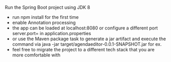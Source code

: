 Run the Spring Boot project using JDK 8
- run npm install for the first time
- enable Annotation processing
- the app can be loaded at localhost:8080 or configure a different port server.port= in application.properties
- or use the Maven package task to generate a jar artifact and execute the command via java -jar target/agendaeditor-0.0.1-SNAPSHOT.jar for ex.
- feel free to migrate the project to a different tech stack that you are more comfortable with
